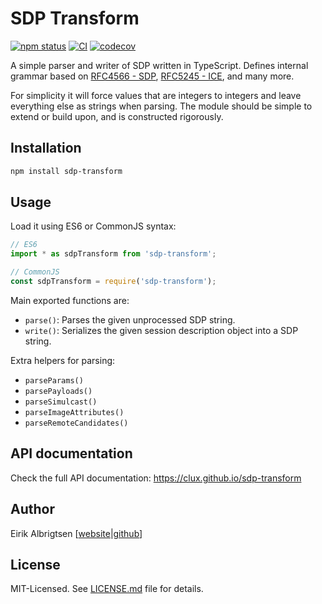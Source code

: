 # SDP Transform

[![npm status](http://img.shields.io/npm/v/sdp-transform.svg)](https://www.npmjs.org/package/sdp-transform)
[![CI](https://github.com/clux/sdp-transform/actions/workflows/ci.yml/badge.svg)](https://github.com/clux/sdp-transform/actions/workflows/sdp-transform.yml)
[![codecov](https://codecov.io/gh/clux/sdp-transform/graph/badge.svg?token=OqDbVhIP3f)](https://codecov.io/gh/clux/sdp-transform)

A simple parser and writer of SDP written in TypeScript. Defines internal grammar based on [RFC4566 - SDP](http://tools.ietf.org/html/rfc4566), [RFC5245 - ICE](http://tools.ietf.org/html/rfc5245), and many more.

For simplicity it will force values that are integers to integers and leave everything else as strings when parsing. The module should be simple to extend or build upon, and is constructed rigorously.

## Installation

```sh
npm install sdp-transform
```

## Usage

Load it using ES6 or CommonJS syntax:

```js
// ES6
import * as sdpTransform from 'sdp-transform';

// CommonJS
const sdpTransform = require('sdp-transform');
```

Main exported functions are:

- `parse()`: Parses the given unprocessed SDP string.
- `write()`: Serializes the given session description object into a SDP string.

Extra helpers for parsing:

- `parseParams()`
- `parsePayloads()`
- `parseSimulcast()`
- `parseImageAttributes()`
- `parseRemoteCandidates()`

## API documentation

Check the full API documentation: https://clux.github.io/sdp-transform

## Author

Eirik Albrigtsen
[[website](https://clux.dev)|[github](https://github.com/clux)]

## License

MIT-Licensed. See [LICENSE.md](./LICENSE.md) file for details.
